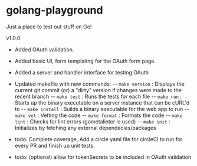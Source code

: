 # golang-playground
Just a place to test out stuff on Go!

v1.0.0
- Added OAuth validation.
- Added basic UI, form templating for the OAuth form page.
- Added a server and handler interface for testing OAuth
- Updated makefile with new commands:
-- `make version` : Displays the current git commit (or) a "dirty" version if changes were made to the recent branch
-- `make test` : Runs the tests for each file
-- `make run` : Starts up the binary executable on a server instance that can be cURL'd to
-- `make install` : Builds a binary executable for the web app to run
-- `make vet` : Vetting the code
-- `make format` : Formats the code
-- `make lint` : Checks for lint errors (gometalinter is used)
-- `make init` : Initializes by fetching any external dependecies/packages

- todo: Complete coverage, Add a circle yaml file for circleCI to run for every PR and finish up unit tests.
- todo: (optional) allow for tokenSecrets to be included in OAuth validation

